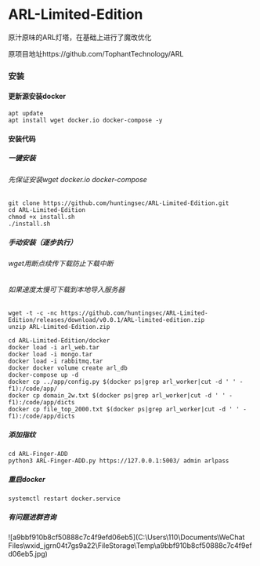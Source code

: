 # ARL-Limited-Edition
原汁原味的ARL灯塔，在基础上进行了魔改优化

原项目地址https://github.com/TophantTechnology/ARL

### 安装

#### 更新源安装docker

```
apt update
apt install wget docker.io docker-compose -y
```

#### 安装代码
##### 一键安装

###### 先保证安装wget docker.io docker-compose

```
git clone https://github.com/huntingsec/ARL-Limited-Edition.git
cd ARL-Limited-Edition
chmod +x install.sh
./install.sh
```


##### 手动安装（逐步执行）
###### wget用断点续传下载防止下载中断

###### 如果速度太慢可下载到本地导入服务器

```
wget -t -c -nc https://github.com/huntingsec/ARL-Limited-Edition/releases/download/v0.0.1/ARL-limited-edition.zip
unzip ARL-Limited-Edition.zip
```

```
cd ARL-Limited-Edition/docker
docker load -i arl_web.tar
docker load -i mongo.tar
docker load -i rabbitmq.tar
docker docker volume create arl_db
docker-compose up -d
docker cp ../app/config.py $(docker ps|grep arl_worker|cut -d ' ' -f1):/code/app/
docker cp domain_2w.txt $(docker ps|grep arl_worker|cut -d ' ' -f1):/code/app/dicts
docker cp file_top_2000.txt $(docker ps|grep arl_worker|cut -d ' ' -f1):/code/app/dicts
```

##### 添加指纹

```
cd ARL-Finger-ADD
python3 ARL-Finger-ADD.py https://127.0.0.1:5003/ admin arlpass
```

##### 重启docker

```
systemctl restart docker.service
```

##### 有问题进群咨询

![a9bbf910b8cf50888c7c4f9efd06eb5](C:\Users\110\Documents\WeChat Files\wxid_jgrn04t7gs9a22\FileStorage\Temp\a9bbf910b8cf50888c7c4f9efd06eb5.jpg)
